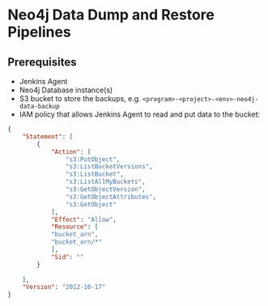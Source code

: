 # Neo4j Data Dump and Restore Pipelines

## Prerequisites
- Jenkins Agent
- Neo4j Database instance(s)
- S3 bucket to store the backups, e.g. `<program>-<project>-<env>-neo4j-data-backup`
- IAM policy that allows Jenkins Agent to read and put data to the bucket:
```json
{
    "Statement": [
        {
            "Action": [
                "s3:PutObject",
                "s3:ListBucketVersions",
                "s3:ListBucket",
                "s3:ListAllMyBuckets",
                "s3:GetObjectVersion",
                "s3:GetObjectAttributes",
                "s3:GetObject"
            ],
            "Effect": "Allow",
            "Resource": [
            "bucket_arn",
            "bucket_arn/*"
            ],
            "Sid": ""
        }
        
    ],
    "Version": "2012-10-17"
}
